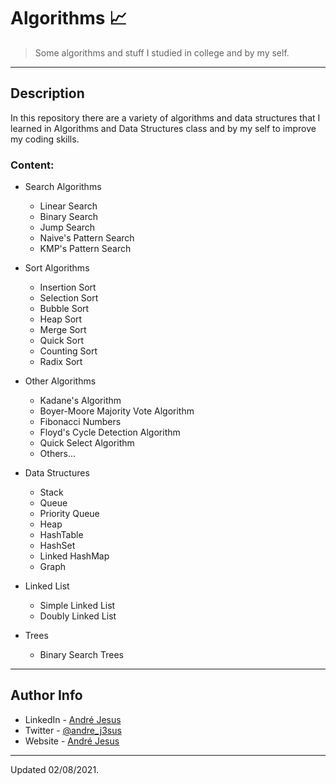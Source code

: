 # Algorithms :chart_with_upwards_trend:

> Some algorithms and stuff I studied in college and by my self.

---

## Description

In this repository there are a variety of algorithms and data structures that I learned in Algorithms and 
Data Structures class and by my self to improve my coding skills.

### Content:

* Search Algorithms
    - Linear Search
    - Binary Search
    - Jump Search
    - Naive's Pattern Search
    - KMP's Pattern Search

* Sort Algorithms
    - Insertion Sort
    - Selection Sort
    - Bubble Sort
    - Heap Sort
    - Merge Sort
    - Quick Sort
    - Counting Sort
    - Radix Sort

* Other Algorithms
    - Kadane's Algorithm
    - Boyer-Moore Majority Vote Algorithm
    - Fibonacci Numbers
    - Floyd's Cycle Detection Algorithm
    - Quick Select Algorithm
    - Others...

* Data Structures
    - Stack
    - Queue
    - Priority Queue
    - Heap
    - HashTable
    - HashSet
    - Linked HashMap
    - Graph

* Linked List
    - Simple Linked List
    - Doubly Linked List

* Trees
    - Binary Search Trees

---

## Author Info

- LinkedIn - [André Jesus](https://www.linkedin.com/in/andre-jesus-engineering)
- Twitter - [@andre_j3sus](https://twitter.com/andre_j3sus)
- Website - [André Jesus](https://sites.google.com/view/andre-jesus/p%C3%A1gina-inicial)


---

Updated 02/08/2021.
